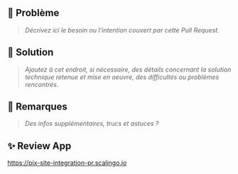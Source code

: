 ## :unicorn: Problème
> _Décrivez ici le besoin ou l'intention couvert par cette Pull Request._

## :robot: Solution
> _Ajoutez à cet endroit, si nécessaire, des détails concernant la solution technique retenue et mise en oeuvre, des difficultés ou problèmes rencontrés._

## :rainbow: Remarques
> _Des infos supplémentaires, trucs et astuces ?_

## :sparkles: Review App
https://pix-site-integration-pr.scalingo.io
